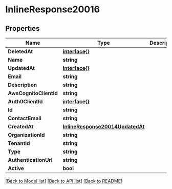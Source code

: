 # InlineResponse20016

## Properties

Name | Type | Description | Notes
------------ | ------------- | ------------- | -------------
**DeletedAt** | [**interface{}**](.md) |  | 
**Name** | **string** |  | 
**UpdatedAt** | [**interface{}**](.md) |  | 
**Email** | **string** |  | 
**Description** | **string** |  | 
**AwsCognitoClientId** | **string** |  | 
**Auth0ClientId** | [**interface{}**](.md) |  | 
**Id** | **string** |  | 
**ContactEmail** | **string** |  | 
**CreatedAt** | [**InlineResponse20014UpdatedAt**](inline_response_200_14_updatedAt.md) |  | 
**OrganizationId** | **string** |  | 
**TenantId** | **string** |  | 
**Type** | **string** |  | 
**AuthenticationUrl** | **string** |  | 
**Active** | **bool** |  | 

[[Back to Model list]](../README.md#documentation-for-models) [[Back to API list]](../README.md#documentation-for-api-endpoints) [[Back to README]](../README.md)


